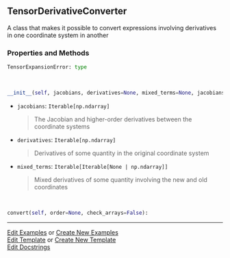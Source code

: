 ## <a id="McUtils.Zachary.TensorDerivativeConverter.TensorDerivativeConverter">TensorDerivativeConverter</a>
A class that makes it possible to convert expressions
involving derivatives in one coordinate system in another

### Properties and Methods
```python
TensorExpansionError: type
```
<a id="McUtils.Zachary.TensorDerivativeConverter.TensorDerivativeConverter.__init__" class="docs-object-method">&nbsp;</a>
```python
__init__(self, jacobians, derivatives=None, mixed_terms=None, jacobians_name='Q', values_name='V'): 
```

- `jacobians`: `Iterable[np.ndarray]`
    >The Jacobian and higher-order derivatives between the coordinate systems
- `derivatives`: `Iterable[np.ndarray]`
    >Derivatives of some quantity in the original coordinate system
- `mixed_terms`: `Iterable[Iterable[None | np.ndarray]]`
    >Mixed derivatives of some quantity involving the new and old coordinates

<a id="McUtils.Zachary.TensorDerivativeConverter.TensorDerivativeConverter.convert" class="docs-object-method">&nbsp;</a>
```python
convert(self, order=None, check_arrays=False): 
```





___

[Edit Examples](https://github.com/McCoyGroup/McUtils/edit/edit/ci/examples/ci/docs/McUtils/Zachary/TensorDerivativeConverter/TensorDerivativeConverter.md) or 
[Create New Examples](https://github.com/McCoyGroup/McUtils/new/edit/?filename=ci/examples/ci/docs/McUtils/Zachary/TensorDerivativeConverter/TensorDerivativeConverter.md) <br/>
[Edit Template](https://github.com/McCoyGroup/McUtils/edit/edit/ci/docs/ci/docs/McUtils/Zachary/TensorDerivativeConverter/TensorDerivativeConverter.md) or 
[Create New Template](https://github.com/McCoyGroup/McUtils/new/edit/?filename=ci/docs/templates/ci/docs/McUtils/Zachary/TensorDerivativeConverter/TensorDerivativeConverter.md) <br/>
[Edit Docstrings](https://github.com/McCoyGroup/McUtils/edit/edit/McUtils/Zachary/TensorDerivativeConverter.py?message=Update%20Docs)